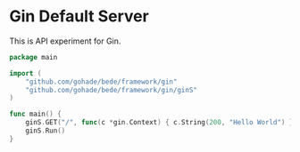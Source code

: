 # Gin Default Server

This is API experiment for Gin.

```go
package main

import (
	"github.com/gohade/bede/framework/gin"
	"github.com/gohade/bede/framework/gin/ginS"
)

func main() {
	ginS.GET("/", func(c *gin.Context) { c.String(200, "Hello World") })
	ginS.Run()
}
```
